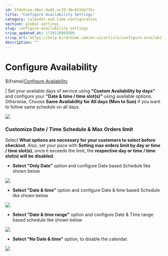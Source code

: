 ```yaml
---
id: 37da5caa-d6ec-4ad5-ac39-36c815daf55c
title: "Configure Availability Settings"
category: calendar-and-time-configuration
section: global-settings
slug: configure-availability-settings
crisp_updated_at: 1739118965000
crisp_url: https://help.birdchime.com/en-us/article/configure-availability-settings-199dozz/
description: ""
---
```


# Configure Availability

${frame}[Configure Availability](https://www.loom.com/embed/7f26390bd86c4207b8145102cf0d7d34?sid=1b3280d4-5764-42b7-8efd-3aca6bc26578)

| Set your available days of service using **"Custom Availability by days"** and configure your **"Date & time / time slot(s)"** using available options. Otherwise, Choose **Same Availability for All days (Mon to Sun)** if you want to follow same schedule on all days.

![](https://storage.crisp.chat/users/helpdesk/website/ca826b447482b000/configure-avalibility_1jf3ime.png)

### Customize Date / Time Schedule & Max Orders limit

Select **What options are necessary for your customers to select before checkout**. Also, set your pace with **Setting max orders limit by day or time / time slot(s)**, once it exceeds the limit, the **respective day or time / time slot(s) will be disabled**.

* **Select "Only Date"** option and configure Date based Schedule like shown below

![](https://storage.crisp.chat/users/helpdesk/website/ca826b447482b000/sunday-disabled_152uufb.png)

* **Select  "Date & time"** option and configure Date & time based Schedule like shown below

![](https://storage.crisp.chat/users/helpdesk/website/ca826b447482b000/dateandtimeslection_pv5eqg.png)

* **Select "Date & time range"** option and configure Date & Time range based schedule like shown below

![](https://storage.crisp.chat/users/helpdesk/website/ca826b447482b000/configure-avalibilityv2_1a7hcz8.png)

* **Select "No Date & time"** option, to disable the calendar.

![](https://storage.crisp.chat/users/helpdesk/website/ca826b447482b000/noselections_1uuir02.png)
